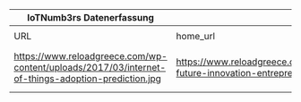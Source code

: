|IoTNumb3rs Datenerfassung|||||||||||
| ---- | ---- | ---- | ---- | ---- | ---- | ---- | ---- | ---- | ---- | ---- |
||||||||||||
|URL|home_url|filename|device_class|device_count|market_class|market_volume|prognosis_year|publication_year|authorship_class|Dropbox folder|
|https://www.reloadgreece.com/wp-content/uploads/2017/03/internet-of-things-adoption-prediction.jpg|https://www.reloadgreece.com/iot-future-innovation-entrepreneurial/|file10_internet-of-things-adoption-prediction.jpg|smart|4000000000|||2020|2017|company|MariaMarg/20181124-0000|
